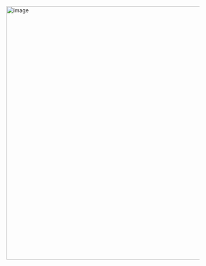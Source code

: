 <img width="1587" height="663" alt="image" src="https://github.com/user-attachments/assets/446bf559-0e87-4388-bf57-404179f014cf" />
